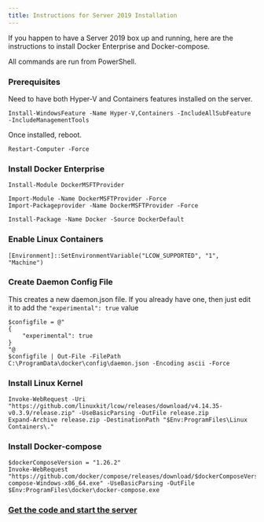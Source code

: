 ```yaml
---
title: Instructions for Server 2019 Installation
---
```


If you happen to have a Server 2019 box up and running, here are the instructions to install Docker Enterprise and Docker-compose.

All commands are run from PowerShell.

### Prerequisites
Need to have both Hyper-V and Containers features installed on the server.

```
Install-WindowsFeature -Name Hyper-V,Containers -IncludeAllSubFeature -IncludeManagementTools
```
Once installed, reboot.
```
Restart-Computer -Force
```


### Install Docker Enterprise
```
Install-Module DockerMSFTProvider

Import-Module -Name DockerMSFTProvider -Force
Import-Packageprovider -Name DockerMSFTProvider -Force

Install-Package -Name Docker -Source DockerDefault
```

### Enable Linux Containers
```
[Environment]::SetEnvironmentVariable("LCOW_SUPPORTED", "1", "Machine")
```


### Create Daemon Config File
This creates a new daemon.json file.  If you already have one, then just edit it to add the ```"experimental": true``` value
```
$configfile = @"
{
    "experimental": true
}
"@
$configfile | Out-File -FilePath C:\ProgramData\docker\config\daemon.json -Encoding ascii -Force
```

### Install Linux Kernel
```
Invoke-WebRequest -Uri "https://github.com/linuxkit/lcow/releases/download/v4.14.35-v0.3.9/release.zip" -UseBasicParsing -OutFile release.zip
Expand-Archive release.zip -DestinationPath "$Env:ProgramFiles\Linux Containers\."
```

### Install Docker-compose
```
$dockerComposeVersion = "1.26.2"
Invoke-WebRequest "https://github.com/docker/compose/releases/download/$dockerComposeVersion/docker-compose-Windows-x86_64.exe" -UseBasicParsing -OutFile $Env:ProgramFiles\docker\docker-compose.exe
```

### [Get the code and start the server](../../configure)
